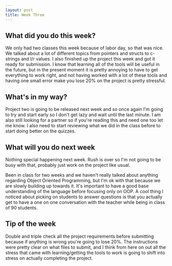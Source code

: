 ```yaml
---
layout: post
title: Week Three
---
```


## What did you do this week? ##
We only had two classes this week because of labor day, so that was nice. We talked about a lot of different topics from pointers and structs to c-strings and l/r values. I also finished up the project this week and got it ready for submission. I know that learning all of the tools will be useful in the future, but in the present moment it is pretty annoying to have to get everything to work right, and not having worked with a lot of these tools and having one small error make you lose 20% on the project is pretty stressful.


## What's in my way? ##
Project two is going to be released next week and so once again I'm going to try and start early so I don't get lazy and wait until the last minute. I am also still looking for a partner so if you're reading this and need one too let me know. I also need to start reviewing what we did in the class before to start doing better on the quizzes.

## What will you do next week ##
Nothing special happening next week. Rush is over so I'm not going to be busy with that, probably just work on the project like usual.

Been in class for two weeks and we haven't really talked about anything regarding Object Oriented Programming, but I'm ok with that because we are slowly building up towards it. It's important to have a good base understanding of the language before focusing only on OOP. A cool thing I noticed about picking on students to answer questions is that you actually get to have a one on one conversation with the teacher while being in class of 90 students.

## Tip of the week ##
Double and triple check all the project requirements before submitting because if anything is wrong you're going to lose 20%. The instructions were pretty clear on what files to submit, and I think from here on out all the stress that came with learning/getting the tools to work is going to shift into stress on actually completing the project. 




